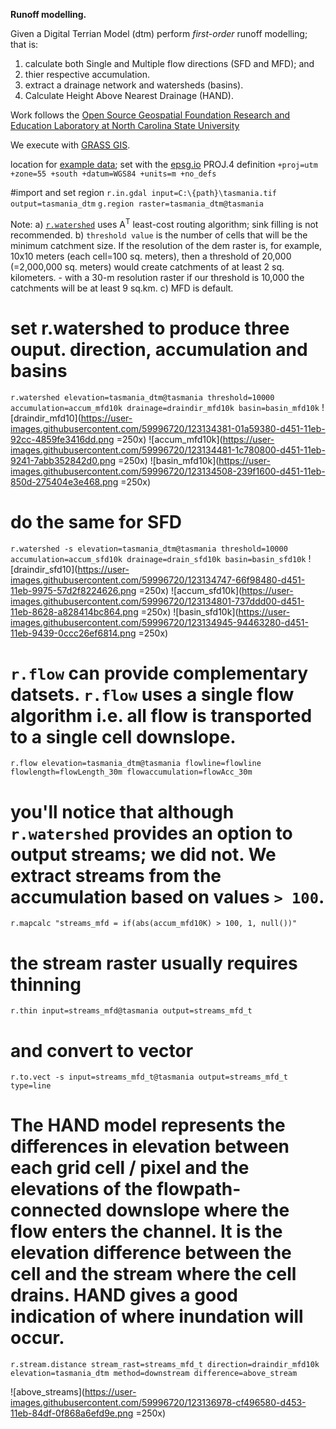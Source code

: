 **Runoff modelling.**

Given a Digital Terrian Model (dtm) perform *first-order* runoff modelling; that is:
1) calculate both Single and Multiple flow directions (SFD and MFD); and
2) thier respective accumulation.
3) extract a drainage network and watersheds (basins).
4) Calculate Height Above Nearest Drainage (HAND).

Work follows the [Open Source Geospatial Foundation Research and Education Laboratory at North Carolina State University](https://ncsu-geoforall-lab.github.io/geospatial-simulations-course/)

We execute with [GRASS GIS](https://grass.osgeo.org/). 

location for [example data](https://3d.bk.tudelft.nl/courses/backup/geo1015/2019/hw/02/); set with the [epsg.io](https://epsg.io/32755) PROJ.4 definition `+proj=utm +zone=55 +south +datum=WGS84 +units=m +no_defs`

#import and set region
`r.in.gdal input=C:\{path}\tasmania.tif output=tasmania_dtm`
`g.region raster=tasmania_dtm@tasmania`
 
 Note:
a) [`r.watershed`](https://grass.osgeo.org/grass78/manuals/r.watershed.html) uses A<sup>T</sup> least-cost routing algorithm; sink filling is not recommended.
b) `threshold value` is the number of cells that will be the minimum catchment size. If the resolution of the dem raster is, for example, 10x10 meters (each cell=100 sq. meters), then a threshold of 20,000 (=2,000,000 sq. meters) would create catchments of at least 2 sq. kilometers. - with a 30-m resolution raster if our threshold is 10,000 the catchments will be at least 9 sq.km.
c) MFD is default.

# set r.watershed to produce three ouput. direction, accumulation and basins
`r.watershed elevation=tasmania_dtm@tasmania threshold=10000 accumulation=accum_mfd10k drainage=draindir_mfd10k basin=basin_mfd10k`
![draindir_mfd10](https://user-images.githubusercontent.com/59996720/123134381-01a59380-d451-11eb-92cc-4859fe3416dd.png =250x) ![accum_mfd10k](https://user-images.githubusercontent.com/59996720/123134481-1c780800-d451-11eb-9241-7abb352842d0.png =250x) ![basin_mfd10k](https://user-images.githubusercontent.com/59996720/123134508-239f1600-d451-11eb-850d-275404e3e468.png =250x)

# do the same for SFD
`r.watershed -s elevation=tasmania_dtm@tasmania threshold=10000 accumulation=accum_sfd10k drainage=drain_sfd10k basin=basin_sfd10k`
![draindir_sfd10](https://user-images.githubusercontent.com/59996720/123134747-66f98480-d451-11eb-9975-57d2f8224626.png =250x) ![accum_sfd10k](https://user-images.githubusercontent.com/59996720/123134801-737ddd00-d451-11eb-8628-a828414bc864.png =250x) ![basin_sfd10k](https://user-images.githubusercontent.com/59996720/123134945-94463280-d451-11eb-9439-0ccc26ef6814.png =250x)

# `r.flow` can provide complementary datsets. `r.flow` uses a single flow algorithm i.e. all flow is transported to a single cell downslope. 
`r.flow elevation=tasmania_dtm@tasmania flowline=flowline flowlength=flowLength_30m flowaccumulation=flowAcc_30m`

# you'll notice that although `r.watershed` provides an option to output streams; we did not. We extract streams from the accumulation based on values `> 100`.
`r.mapcalc "streams_mfd = if(abs(accum_mfd10K) > 100, 1, null())"`
# the stream raster usually requires thinning
`r.thin input=streams_mfd@tasmania output=streams_mfd_t`
# and convert to vector
`r.to.vect -s input=streams_mfd_t@tasmania output=streams_mfd_t type=line`


# The HAND model represents the differences in elevation between each grid cell / pixel and the elevations of the flowpath-connected downslope where the flow enters the channel. It is the elevation difference between the cell and the stream where the cell drains. HAND gives a good indication of where inundation will occur.
`r.stream.distance stream_rast=streams_mfd_t direction=draindir_mfd10k elevation=tasmania_dtm method=downstream difference=above_stream`

![above_streams](https://user-images.githubusercontent.com/59996720/123136978-cf496580-d453-11eb-84df-0f868a6efd9e.png =250x)
